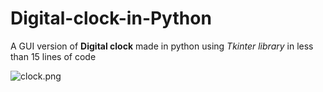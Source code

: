 # Digital-clock-in-Python
A GUI version of **Digital clock** made in python 
using _Tkinter library_ in less than 15 lines of code

![clock.png](attachment:clock.png)
